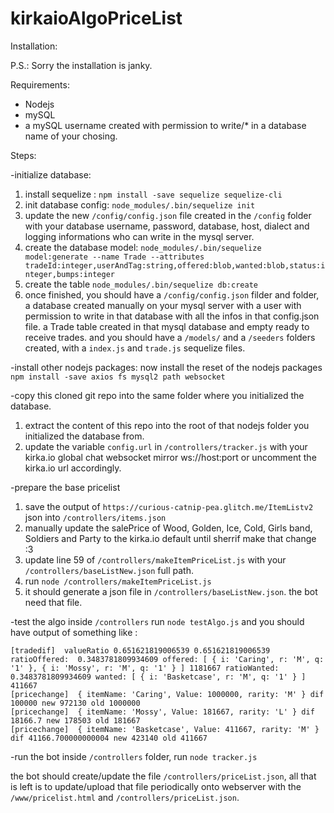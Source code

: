 # kirkaioAlgoPriceList

Installation:

P.S.: Sorry the installation is janky.

Requirements:
- Nodejs
- mySQL
- a mySQL username created with permission to write/* in a database name of your chosing. 

Steps:

-initialize database:
 1) install sequelize : `npm install -save sequelize sequelize-cli`
 2) init database config: `node_modules/.bin/sequelize init`
 3) update the new `/config/config.json` file created in the `/config` folder with your database username, password, database, host, dialect and logging informations who can write in the mysql server.
 4) create the database model: `node_modules/.bin/sequelize model:generate --name Trade --attributes tradeId:integer,userAndTag:string,offered:blob,wanted:blob,status:integer,bumps:integer`
 5) create the table `node_modules/.bin/sequelize db:create`
 6) once finished, you should have a `/config/config.json` filder and folder, a database created manually on your mysql server with a user with permission to write in that database with all the infos in that config.json file. a Trade table created in that mysql database and empty ready to receive trades. and you should have a `/models/` and a `/seeders` folders created, with a `index.js` and `trade.js` sequelize files.

-install other nodejs packages:
now install the reset of the nodejs packages `npm install -save axios fs mysql2 path websocket`

-copy this cloned git repo into the same folder where you initialized the database.
 1) extract the content of this repo into the root of that nodejs folder you initialized the database from.
 2) update the variable `config.url` in `/controllers/tracker.js` with your kirka.io global chat websocket mirror ws://host:port or uncomment the kirka.io url accordingly.

-prepare the base pricelist
 1) save the output of `https://curious-catnip-pea.glitch.me/ItemListv2` json into `/controllers/items.json`
 2) manually update the salePrice of Wood, Golden, Ice, Cold, Girls band, Soldiers and Party to the kirka.io default until sherrif make that change :3
 3) update line 59 of `/controllers/makeItemPriceList.js` with your `/controllers/baseListNew.json` full path.
 4) run `node /controllers/makeItemPriceList.js`
 5) it should generate a json file in `/controllers/baseListNew.json`. the bot need that file.

-test the algo
 inside `/controllers` run `node testAlgo.js` and you should have output of something like :
 
```
[tradedif]  valueRatio 0.651621819006539 0.651621819006539 ratioOffered:  0.3483781809934609 offered: [ { i: 'Caring', r: 'M', q: '1' }, { i: 'Mossy', r: 'M', q: '1' } ] 1181667 ratioWanted: 0.3483781809934609 wanted: [ { i: 'Basketcase', r: 'M', q: '1' } ] 411667
[pricechange]  { itemName: 'Caring', Value: 1000000, rarity: 'M' } dif 100000 new 972130 old 1000000
[pricechange]  { itemName: 'Mossy', Value: 181667, rarity: 'L' } dif 18166.7 new 178503 old 181667
[pricechange]  { itemName: 'Basketcase', Value: 411667, rarity: 'M' } dif 41166.700000000004 new 423140 old 411667
```

-run the bot
 inside `/controllers` folder, run `node tracker.js`

the bot should create/update the file `/controllers/priceList.json`, all that is left is to update/upload that file periodically onto webserver with the `/www/pricelist.html` and `/controllers/priceList.json`.


